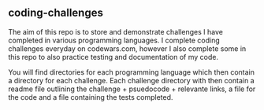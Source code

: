 ## coding-challenges
The aim of this repo is to store and demonstrate challenges I have completed in various programming languages. 
I complete coding challenges everyday on codewars.com, however I also complete some in this repo to also practice testing and documentation of my code.

You will find directories for each programming language which then contain a directory for each challenge. Each challenge directory with then contain a readme file outlining the challenge + psuedocode + relevante links, a file for the code and a file containing the tests completed. 
